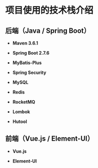 # 项目使用的技术栈介绍

## 后端（Java / Spring Boot）

- **Maven 3.6.1**

- **Spring Boot 2.7.6**

- **MyBatis-Plus**

- **Spring Security**

- **MySQL**

- **Redis**

- **RocketMQ**

- **Lombok**

- **Hutool**

## 前端（Vue.js / Element-UI）

- **Vue.js**

- **Element-UI**
